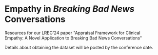 # Empathy in *Breaking Bad News* Conversations
Resources for our LREC'24 paper "Appraisal Framework for Clinical Empathy: A Novel Application to Breaking Bad News Conversations"

Details about obtaining the dataset will be posted by the conference date.

